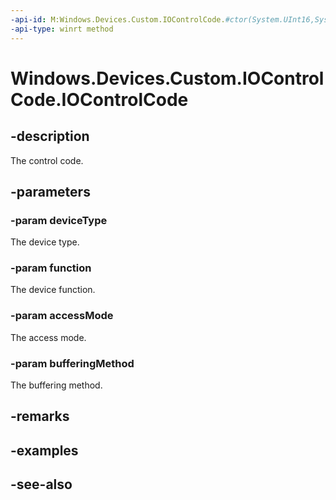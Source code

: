```yaml
---
-api-id: M:Windows.Devices.Custom.IOControlCode.#ctor(System.UInt16,System.UInt16,Windows.Devices.Custom.IOControlAccessMode,Windows.Devices.Custom.IOControlBufferingMethod)
-api-type: winrt method
---
```


<!-- Method syntax
public IOControlCode(System.UInt16 deviceType, System.UInt16 function, Windows.Devices.Custom.IOControlAccessMode accessMode, Windows.Devices.Custom.IOControlBufferingMethod bufferingMethod)
-->

# Windows.Devices.Custom.IOControlCode.IOControlCode

## -description
The control code.

## -parameters
### -param deviceType
The device type.

### -param function
The device function.

### -param accessMode
The access mode.

### -param bufferingMethod
The buffering method.

## -remarks

## -examples

## -see-also
